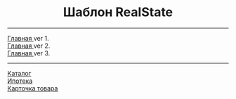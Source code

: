 <h1 align="center">Шаблон RealState</h1>
<hr>
<a href="https://qscape.ru/nedviga/verstka/index.php" align="center">Главная </a><span>ver 1.</span><br>
<a href="https://qscape.ru/nedviga/verstka/index2.php" align="center">Главная </a><span>ver 2.</span><br>
<a href="https://qscape.ru/nedviga/verstka/index3.php" align="center">Главная </a><span>ver 3.</span><br>
<hr>
<a href="https://qscape.ru/nedviga/verstka/catalog.php">Каталог</a><br>
<a href="https://qscape.ru/nedviga/verstka/montrage.php">Ипотека</a><br>
<a href="https://qscape.ru/nedviga/verstka/card.php">Карточка товара</a>
